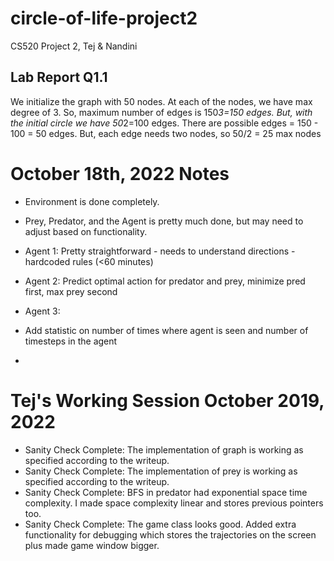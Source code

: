 # circle-of-life-project2
 CS520 Project 2, Tej & Nandini

## Lab Report Q1.1 
We initialize the graph with 50 nodes. 
At each of the nodes, we have max degree of 3. 
So, maximum number of edges is 150*3=150 edges. 
But, with the initial circle we have 50*2=100 edges.
There are possible edges = 150 - 100 = 50 edges. 
But, each edge needs two nodes, so 50/2 = 25 max nodes

# October 18th, 2022 Notes
- Environment is done completely.
- Prey, Predator, and the Agent is pretty much done, but may need to adjust based on functionality. 
- Agent 1: Pretty straightforward - needs to understand directions - hardcoded rules (<60 minutes)
- Agent 2: Predict optimal action for predator and prey, minimize pred first, max prey second
- Agent 3: 

- Add statistic on number of times where agent is seen and number of timesteps in the agent
-

# Tej's Working Session October 2019, 2022
- Sanity Check Complete: The implementation of graph is working as specified according to the writeup. 
- Sanity Check Complete: The implementation of prey is working as specified according to the writeup. 
- Sanity Check Complete: BFS in predator had exponential space time complexity. I made space complexity linear and stores previous pointers too.
- Sanity Check Complete: The game class looks good. Added extra functionality for debugging which stores the trajectories on the screen plus made game window bigger. 